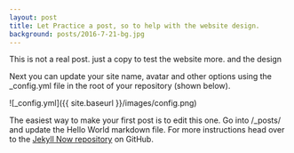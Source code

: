 ```yaml
---
layout: post
title: Let Practice a post, so to help with the website design.
background: posts/2016-7-21-bg.jpg
---
```


This is not a real post. just a copy to test the website more. and the design

Next you can update your site name, avatar and other options using the _config.yml file in the root of your repository (shown below).

![_config.yml]({{ site.baseurl }}/images/config.png)

The easiest way to make your first post is to edit this one. Go into /_posts/ and update the Hello World markdown file. For more instructions head over to the [Jekyll Now repository](https://github.com/barryclark/jekyll-now) on GitHub.
